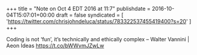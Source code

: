 +++
title = "Note on Oct 4 EDT 2016 at 11:7"
publishdate = 2016-10-04T15:07:01+00:00
draft = false
syndicated = [ 'https://twitter.com/chrisjohndeluca/status/783322537455419400?s=20' ]
+++

Coding is not ‘fun’, it’s technically and ethically complex – Walter Vannini | Aeon Ideas https://t.co/bWWvmJZwLw
